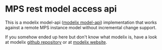 # MPS rest model access api

This is a modelix model-api ([modelix model-api](https://github.com/modelix/model-api)) implementation that works against a remote MPS instance model without incremental change support.

If you somehow ended up here but don't know what modelix is, have a look at modelix [github repository](https://github.com/modelix/modelix) or at [modelix website](https://modelix.github.io).


